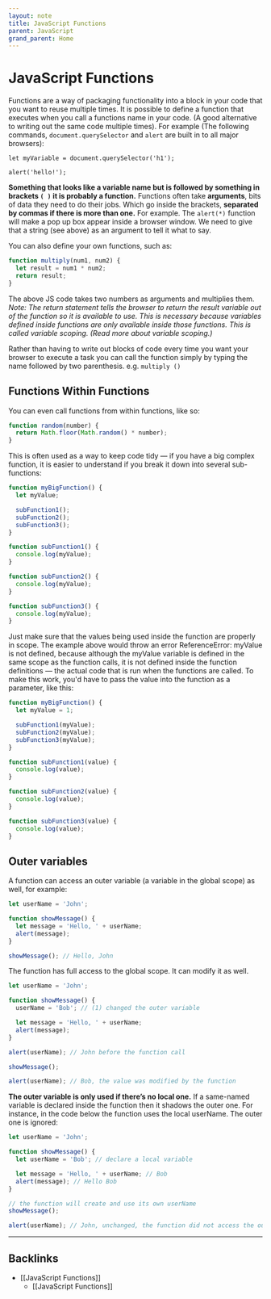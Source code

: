 ```yaml
---
layout: note
title: JavaScript Functions
parent: JavaScript
grand_parent: Home
---
```


# JavaScript Functions

Functions are a way of packaging functionality into a block in your code that you want to reuse multiple times. It is possible to define a function that executes when you call a functions name in your code. (A good alternative to writing out the same code multiple times). For example (The following commands, `document.querySelector` and `alert` are built in to all major browsers):

`let myVariable = document.querySelector('h1');`

`alert('hello!');`

**Something that looks like a variable name but is followed by something in brackets `( )` it is probably a function.** Functions often take **arguments**, bits of data they need to do their jobs. Which go inside the brackets, **separated by commas if there is more than one.** For example. The `alert(*)` function will make a pop up box appear inside a browser window. We need to give that a string (see above) as an argument to tell it what to say.

You can also define your own functions, such as:

```js
function multiply(num1, num2) {
  let result = num1 * num2;
  return result;
}
```

The above JS code takes two numbers as arguments and multiplies them. _Note: The return statement tells the browser to return the result variable out of the function so it is available to use. This is necessary because variables defined inside functions are only available inside those functions. This is called variable scoping. (Read more about variable scoping.)_

Rather than having to write out blocks of code every time you want your browser to execute a task you can call the function simply by typing the name followed by two parenthesis. e.g. `multiply ()`

## Functions Within Functions

You can even call functions from within functions, like so:

```js
function random(number) {
  return Math.floor(Math.random() * number);
}
```

This is often used as a way to keep code tidy — if you have a big complex function, it is easier to understand if you break it down into several sub-functions:

```js
function myBigFunction() {
  let myValue;

  subFunction1();
  subFunction2();
  subFunction3();
}

function subFunction1() {
  console.log(myValue);
}

function subFunction2() {
  console.log(myValue);
}

function subFunction3() {
  console.log(myValue);
}
```

Just make sure that the values being used inside the function are properly in scope. The example above would throw an error ReferenceError: myValue is not defined, because although the myValue variable is defined in the same scope as the function calls, it is not defined inside the function definitions — the actual code that is run when the functions are called. To make this work, you'd have to pass the value into the function as a parameter, like this:

```js
function myBigFunction() {
  let myValue = 1;

  subFunction1(myValue);
  subFunction2(myValue);
  subFunction3(myValue);
}

function subFunction1(value) {
  console.log(value);
}

function subFunction2(value) {
  console.log(value);
}

function subFunction3(value) {
  console.log(value);
}
```

## Outer variables

A function can access an outer variable (a variable in the global scope) as well, for example:

```js
let userName = 'John';

function showMessage() {
  let message = 'Hello, ' + userName;
  alert(message);
}

showMessage(); // Hello, John
```

The function has full access to the global scope. It can modify it as well.

```js
let userName = 'John';

function showMessage() {
  userName = 'Bob'; // (1) changed the outer variable

  let message = 'Hello, ' + userName;
  alert(message);
}

alert(userName); // John before the function call

showMessage();

alert(userName); // Bob, the value was modified by the function
```

**The outer variable is only used if there’s no local one.** If a same-named variable is declared inside the function then it shadows the outer one. For instance, in the code below the function uses the local userName. The outer one is ignored:

```js
let userName = 'John';

function showMessage() {
  let userName = 'Bob'; // declare a local variable

  let message = 'Hello, ' + userName; // Bob
  alert(message); // Hello Bob
}

// the function will create and use its own userName
showMessage();

alert(userName); // John, unchanged, the function did not access the outer variable
```

---
## Backlinks
* [[JavaScript Functions]]
	* [[JavaScript Functions]]

